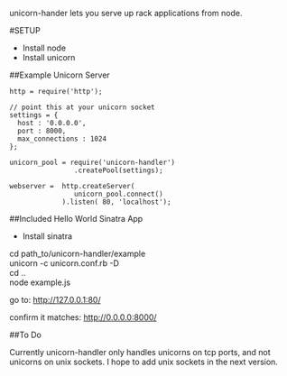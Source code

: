 unicorn-hander lets you serve up rack applications from node.

#SETUP

- Install node
- Install unicorn

##Example Unicorn Server 

    http = require('http');

    // point this at your unicorn socket
    settings = {
      host : '0.0.0.0',
      port : 8000,
      max_connections : 1024
    };

    unicorn_pool = require('unicorn-handler')
                    .createPool(settings);

    webserver =  http.createServer( 
                    unicorn_pool.connect() 
                 ).listen( 80, 'localhost');


##Included Hello World Sinatra App
- Install sinatra

cd path_to/unicorn-handler/example   
unicorn -c unicorn.conf.rb -D   
cd ..   
node example.js  

go to:
http://127.0.0.1:80/

confirm it matches:
http://0.0.0.0:8000/

##To Do

Currently unicorn-handler only handles unicorns on tcp ports, and not unicorns on unix sockets. I hope to add unix sockets in the next version.
